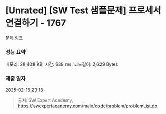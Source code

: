 # [Unrated] [SW Test 샘플문제] 프로세서 연결하기 - 1767 

[문제 링크](https://swexpertacademy.com/main/code/problem/problemDetail.do?contestProbId=AV4suNtaXFEDFAUf) 

### 성능 요약

메모리: 28,408 KB, 시간: 689 ms, 코드길이: 2,629 Bytes

### 제출 일자

2025-02-16 23:13



> 출처: SW Expert Academy, https://swexpertacademy.com/main/code/problem/problemList.do